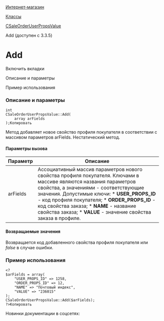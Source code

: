 [Интернет-магазин](/api_help/sale/index.php)

[Классы](/api_help/sale/classes/index.php)

[CSaleOrderUserPropsValue](/api_help/sale/classes/csaleorderuserpropsvalue/index.php)

Add (доступен с 3.3.5)

Add
===

Включить вкладки

Описание и параметры

Пример использования

### Описание и параметры

```
int
CSaleOrderUserPropsValue::Add(
	array arFields
);Копировать
```

Метод добавляет новое свойство профиля покупателя в соответствии с массивом параметров arFields. Нестатический метод.

#### Параметры вызова

| Параметр | Описание |
| --- | --- |
| arFields | Ассоциативный массив параметров нового свойства профиля покупателя. Ключами в массиве являются названия параметров свойства, а значениями - соответствующие значения.   Допустимые ключи:  * **USER\_PROPS\_ID** - код профиля покупателя; * **ORDER\_PROPS\_ID** - код свойства заказа; * **NAME** - название свойства заказа; * **VALUE** - значение свойства заказа в профиле. |

#### Возвращаемые значения

Возвращается код добавленного свойства профиля покупателя или *false* в случае ошибки.

### Пример использования

```
<?
$arFields = array(
	"USER_PROPS_ID" => 1258,
	"ORDER_PROPS_ID" => 12,
	"NAME" => "Почтовый индекс",
	"VALUE" => "236015"
);
CSaleOrderUserPropsValue::Add($arFields);
?>Копировать
```

Новинки документации в соцсетях: